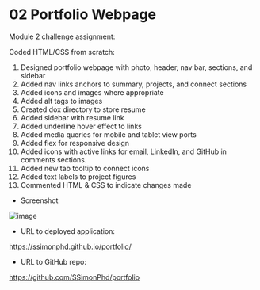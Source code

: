 # 02 Portfolio Webpage

Module 2 challenge assignment:

Coded HTML/CSS from scratch:

1. Designed portfolio webpage with photo, header, nav bar, sections, and sidebar
2. Added nav links anchors to summary, projects, and connect sections
3. Added icons and images where appropriate
4. Added alt tags to images
5. Created dox directory to store resume
6. Added sidebar with resume link
7. Added underline hover effect to links
8. Added media queries for mobile and tablet view ports
9. Added flex for responsive design
10. Added icons with active links for email, LinkedIn, and GitHub in comments sections.
11. Added new tab tooltip to connect icons
12. Added text labels to project figures
13. Commented HTML & CSS to indicate changes made

- Screenshot

![image]()

- URL to deployed application:

https://ssimonphd.github.io/portfolio/

- URL to GitHub repo:

https://github.com/SSimonPhd/portfolio

